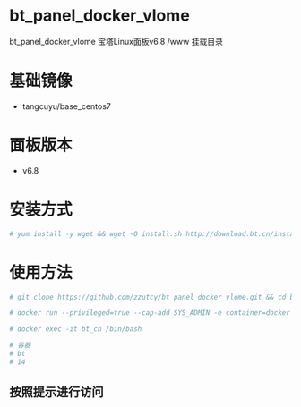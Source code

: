 # bt_panel_docker_vlome
bt_panel_docker_vlome 宝塔Linux面板v6.8 /www 挂载目录

# 基础镜像

- tangcuyu/base_centos7

# 面板版本
- v6.8

# 安装方式
```bash
# yum install -y wget && wget -O install.sh http://download.bt.cn/install/install_6.0.sh && bash install.sh
```

# 使用方法

```bash
# git clone https://github.com/zzutcy/bt_panel_docker_vlome.git && cd bt_panel_docker_vlome/www

# docker run --privileged=true --cap-add SYS_ADMIN -e container=docker --name=bt_cn -p 80:80 -p 2222:2222 -p 443:443 -p 8888:8888 -p 888:888 -v ${PWD}:/www -d  --restart=always   tangcuyu/base_centos7  /usr/sbin/init

# docker exec -it bt_cn /bin/bash

# 容器
# bt
# 14
```

## 按照提示进行访问